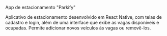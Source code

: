 App de estacionamento "Parkify"

Aplicativo de estacionamento desenvolvido em React Native, com telas de cadastro e login, além de uma interface que exibe as vagas disponíveis e ocupadas. Permite adicionar novos veículos às vagas ou removê-los.
